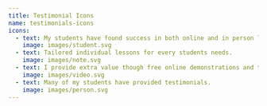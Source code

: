 ```yaml
---
title: Testimonial Icons
name: testimonials-icons
icons:
  - text: My students have found success in both online and in person lessons.
    image: images/student.svg
  - text: Tailored individual lessons for every students needs.
    image: images/note.svg
  - text: I provide extra value though free online demonstrations and tutorials.
    image: images/video.svg
  - text: Many of my students have provided testimonials.
    image: images/person.svg
---
```

